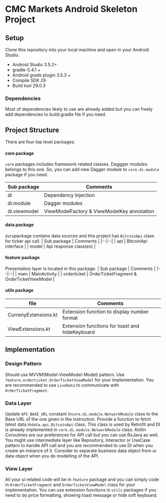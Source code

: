 
# CMC Markets Android Skeleton Project


## Setup

Clone this repository into your local machine and open in your Android Studio.

- Android Studio 3.5.2+
- gradle-5.4.1 +
- Android grade plugin 3.5.3 +
- Compile SDK 29
- Build tool 29.0.3

### Dependencies
Most of dependencies likely to use are already added but you can freely add dependencies to build.gradle file if you need.

## Project Structure

There are four top level packages:

#### core package
`core` packages includes framework related classes. Daggger modules belongs to this one. So, you can add new Dagger module to `core.di.module` package if you need.

| Sub package | Comments |
|--|--|
| di | Dependency Injection |
| di.module | Dagger modules |
| di.viewmodel | ViewModelFactory & ViewModelKey annotation |

#### data package
`data`package contains data sources and this project has `BitcoinApi` class for ticker api call.
| Sub package | Comments |
|--|--|
| api | BitcoinApi interface |
| model | Api response class(es) |

#### feature package
Presentation layer is located in this package.
| Sub package | Comments | 
|--|--|
| main | MainActivity |
| orderticket | OrderTicketFragment & OrderTicketViewModel |

#### utils package
| file | Comments |
|--|--|
| CurrenyExtensions.kt | Extension function to display number format |
| ViewExtensions.kt | Extension functions for toast and hideKeyboard |


## Implementation

### Design Pattern
Should use MVVM(Model-ViewModel-Model) pattern.  Use `feature.orderticket.OrderTicketViewModel` for your implementation.
You are recommended to use `LiveData` to communicate with `OrderTicketFragment`.


### Data Layer
Update `API_BASE_URL` constant in`core.di.module.NetworkModule` class to the Base URL of the one given in the instruction.
Provide a function to fetch latest data in`data.api.BitcoinApi` class. This class is used by Retrofit and DI is already implemented in `core.di.module.NetworkModule` class.
Kotlin Coroutines are our preferences for API call but you can use RxJava as well.
You might use intermediate layer like Repository, Interactor or UseCase pattern to handle API call and you are recommended to use DI when you create an instance of it.
Consider to separate business data object from ui data object when you do modelling of the API.


### View Layer
All your ui related code will be in `feature` package and you can simply code in `OrderTicketFragment` and `OrderTicketViewModel` class for your implementation.
You can use extension functions in `utils` packages if you need to do price formatting, showing toast message or hide soft keyboard.


